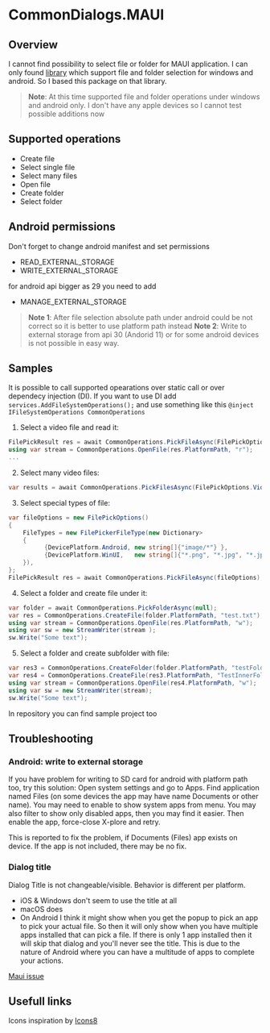 # CommonDialogs.MAUI
## Overview
I cannot find possibility to select file or folder for MAUI application. 
I can only found [library](https://github.com/mingkly/MKFilePicker) which support file and folder selection for windows and android. So I based this package on that library.
> **Note**: At this time supported file and folder operations under windows and android only. I don't have any apple devices so I cannot test possible additions now

## Supported operations
- Create file
- Select single file
- Select many files
- Open file
- Create folder
- Select folder

## Android permissions
Don't forget to change android manifest and set permissions
- READ_EXTERNAL_STORAGE
- WRITE_EXTERNAL_STORAGE

for android api bigger as 29 you need to add
- MANAGE_EXTERNAL_STORAGE
> **Note 1**: After file selection absolute path under android could be not correct so it is better to use platform path instead
> **Note 2**: Write to external storage from api 30 (Andorid 11) or for some android devices is not possible in easy way.

## Samples

It is possible to call supported opearations over static call or over dependecy injection (DI).
If you want to use DI add `services.AddFileSystemOperations();` and use something like this
`@inject IFileSystemOperations CommonOperations`

1. Select a video file and read it:
```csharp
FilePickResult res = await CommonOperations.PickFileAsync(FilePickOptions.Videos);
using var stream = CommonOperations.OpenFile(res.PlatformPath, "r");
...
```

2. Select many video files:
```csharp
var results = await CommonOperations.PickFilesAsync(FilePickOptions.Videos);
```
3. Select special types of file:
```csharp
var fileOptions = new FilePickOptions()
{
    FileTypes = new FilePickerFileType(new Dictionary>
    {
          {DevicePlatform.Android, new string[]{"image/*"} },
          {DevicePlatform.WinUI,   new string[]{"*.png", "*.jpg", "*.jpeg", "*.webp","*.gif","*.bmp"} }
    }),
};
FilePickResult res = await CommonOperations.PickFileAsync(fileOptions);
```
4. Select a folder and create file under it:
```csharp
var folder = await CommonOperations.PickFolderAsync(null);
var res = CommonOperations.CreateFile(folder.PlatformPath, "test.txt");
using var stream = CommonOperations.OpenFile(res.PlatformPath, "w");
using var sw = new StreamWriter(stream );
sw.Write("Some text");
```
5. Select a folder and create subfolder with file:
```csharp
var res3 = CommonOperations.CreateFolder(folder.PlatformPath, "testFolder");
var res4 = CommonOperations.CreateFile(res3.PlatformPath, "TestInnerFolder/test.txt");
using var stream = CommonOperations.OpenFile(res4.PlatformPath, "w");
using var sw = new StreamWriter(stream);
sw.Write("Some text");
```
In repository you can find sample project too

## Troubleshooting
### Android: write to external storage
If you have problem for writing to SD card for android with platform path too, try this solution:
Open system settings and go to Apps. Find application named Files (on some devices the app may have name Documents or other name). You may need to enable to show system apps from menu. You may also filter to show only disabled apps, then you may find it easier. Then enable the app, force-close X-plore and retry.

This is reported to fix the problem, if Documents (Files) app exists on device. If the app is not included, there may be no fix.

### Dialog title
Dialog Title is not changeable/visible. Behavior is different per platform.
- iOS & Windows don't seem to use the title at all
- macOS does
- On Android I think it might show when you get the popup to pick an app to pick your actual file. So then it will only show when you have multiple apps installed that can pick a file. If there is only 1 app installed then it will skip that dialog and you'll never see the title. This is due to the nature of Android where you can have a multitude of apps to complete your actions.

[Maui issue](https://github.com/dotnet/maui/issues/8173)

## Usefull links
Icons inspiration by [Icons8](https://icons8.com)
